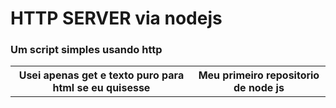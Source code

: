 <h1>HTTP SERVER via nodejs</h1>

<h3>Um script simples usando http</h3>
<table>
<tr>
  <th>Usei apenas get e texto puro para html se eu quisesse<br></th>
  <th>Meu primeiro repositorio de node js</th>
</tr>
</table>
